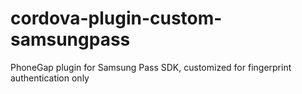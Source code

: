 # cordova-plugin-custom-samsungpass
PhoneGap plugin for Samsung Pass SDK, customized for fingerprint authentication only
